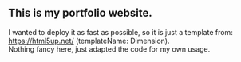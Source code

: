 ## This is my portfolio website. 
I wanted to deploy it as fast as possible, so it is just a template from: <br/>https://html5up.net/ (templateName: Dimension). 
<br/> Nothing fancy here, just adapted the code for my own usage.
